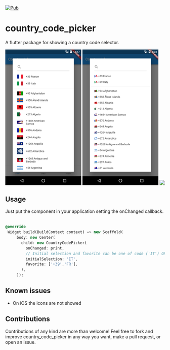 [![Pub](https://img.shields.io/badge/Pub-0.1.3-orange.svg)](https://pub.dartlang.org/packages/country_code_picker)

# country_code_picker

A flutter package for showing a country code selector.

<img src="screenshots/screen1.png" width="240"/>
<img src="screenshots/screen2.png" width="240"/>
<img src="screenshots/screen3.png" width="240"/>

## Usage

Just put the component in your application setting the onChanged callback.

 ```dart

 @override
  Widget build(BuildContext context) => new Scaffold(
      body: new Center(
        child: new CountryCodePicker(
          onChanged: print,
          // Initial selection and favorite can be one of code ('IT') OR dial_code('+39')
          initialSelection: 'IT',
          favorite: ['+39','FR'],
        ),
      ));

 ```

## Known issues

- On iOS the icons are not showed

## Contributions
Contributions of any kind are more than welcome! Feel free to fork and improve country_code_picker in any way you want, make a pull request, or open an issue.
